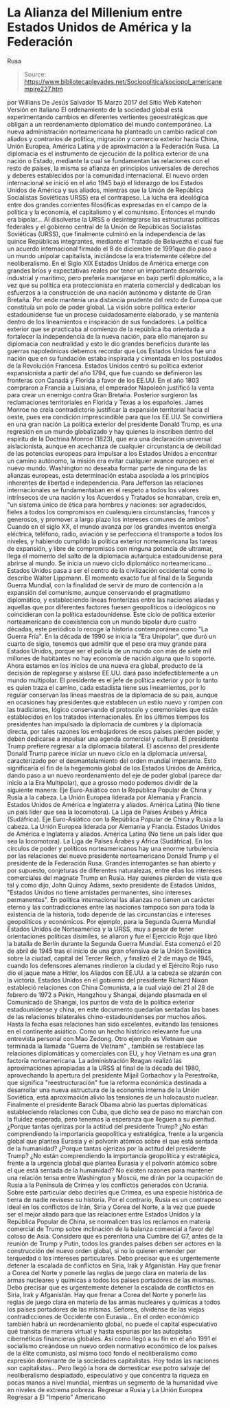 # La Alianza del Millenium entre Estados Unidos de América y la Federación 
Rusa

> Source: https://www.bibliotecapleyades.net/Sociopolitica/sociopol_americanempire227.htm

por Willians De Jesús Salvador 15 Marzo 2017
del Sitio Web Katehon
Versión en Italiano
El ordenamiento de la sociedad global está experimentando cambios en diferentes vertientes geoestratégicas que obligan a un reordenamiento diplomático del mundo contemporáneo.
La nueva administración norteamericana ha planteado un cambio radical con aliados y contrarios de política, migración y comercio exterior hacia China, Unión Europea, América Latina y de aproximación a la Federación Rusa. La diplomacia es el instrumento de ejecución de la política exterior de una nación o Estado, mediante la cual se fundamentan las relaciones con el resto de países, la misma se afianza en principios universales de derechos y deberes establecidos por la comunidad internacional. El nuevo orden internacional se inició en el año 1945 bajó el liderazgo de los Estados Unidos de América y sus aliados, mientras que la Unión de República Socialistas Soviéticas URSS) era el contrapeso.
La lucha era ideológica entre dos grandes corrientes filosóficas expresadas en el campo de la política y la economía, el capitalismo y el comunismo.
Entonces el mundo era bipolar... Al disolverse la URSS o desintegrarse las estructuras políticas federales y el gobierno central de la Unión de Repúblicas Socialistas Soviéticas (URSS), que finalmente culminó en la independencia de las quince Repúblicas integrantes, mediante el Tratado de Belavezha el cual fue un acuerdo internacional firmado el 8 de diciembre de 1991que dio paso a un mundo unipolar capitalista, iniciándose la era tristemente célebre del neoliberalismo. En el Siglo XIX Estados Unidos de América emerge con grandes bríos y expectativas reales por tener un importante desarrollo industrial y marítimo, pero prefería manejarse en bajo perfil diplomático, a la vez que su política era proteccionista en materia comercial y dedicaban los esfuerzos a la construcción de una nación autónoma y distante de Gran Bretaña.
Por ende mantenía una distancia prudente del resto de Europa que constituía un polo de poder global. La visión sobre política exterior estadounidense fue un proceso cuidadosamente elaborado, y se mantenía dentro de los lineamientos e inspiración de sus fundadores.
La política exterior que se practicaba al comienzo de la república iba orientada a fortalecer la independencia de la nueva nación, para ello manejaron su diplomacia con neutralidad y esto le dio grandes beneficios durante las guerras napoleónicas debemos recordar que Los Estados Unidos fue una nación que en su fundación estaba inspirada y cimentada en los postulados de la Revolución Francesa. Estados Unidos centró su política exterior expansionista a partir del año 1794, que fue cuando se definieron las fronteras con Canadá y Florida a favor de los EE.UU.
En el año 1803 compraron a Francia a Luisiana, el emperador Napoleón justificó la venta para crear un enemigo contra Gran Bretaña.
Posterior surgieron las reclamaciones territoriales en Florida y Texas a los españoles. James Monroe no creía contradictorio justificar la expansión territorial hacia el oeste, pues era condición imprescindible para que los EE.UU. Se convirtiera en una gran nación La política exterior del presidente Donald Trump, es una regresión en un mundo globalizado y hay quienes la inscriben dentro del espíritu de la Doctrina Monroe (1823), que era una declaración universal aislacionista, aunque en acechanza de cualquier circunstancia de debilidad de las potencias europeas para impulsar a los Estados Unidos a encontrar un camino autónomo, la misión era evitar cualquier avance europeo en el nuevo mundo. Washington no deseaba formar parte de ninguna de las alianzas europeas, esta determinación estaba asociada a los principios inherentes de libertad e independencia.
Para Jefferson las relaciones internacionales se fundamentaban en el respeto a todos los valores intrínsecos de una nación y los Acuerdos y Tratados se honraban, creía en,
"un sistema único de ética para hombres y naciones: ser agradecidos, fieles a todos los compromisos en cualesquiera circunstancias, francos y generosos, y promover a largo plazo los intereses comunes de ambos".
Cuando en el siglo XX, el mundo avanza por los grandes inventos energía eléctrica, teléfono, radio, aviación y se perfecciona el transporte a todos los niveles, y habiendo cumplido la política exterior norteamericana las tareas de expansión, y libre de compromisos con ninguna potencia de ultramar, llega el momento del salto de la diplomacia autárquica estadounidense para abrirse al mundo.
Se inicia un nuevo ciclo diplomático norteamericano...
Estados Unidos pasa a ser el centro de la civilización occidental como lo describe Walter Lippmann. El momento exacto fue al final de la Segunda Guerra Mundial, con la finalidad de servir de muro de contención a la expansión del comunismo, aunque conservando el pragmatismo diplomático, y estableciendo líneas fronterizas entre las naciones aliadas y aquellas que por diferentes factores fuesen geopolíticos o ideológicos no coincidieran con la política estadounidense.
Este ciclo de política exterior norteamericano de coexistencia con un mundo bipolar duro cuatro décadas, este periódico lo recoge la historia contemporánea como "La Guerra Fría". En la década de 1990 se inicia la "Era Unipolar", que duró un cuarto de siglo, tenemos que admitir que el peso era muy grande para Estados Unidos, porque ser el policía de un mundo con más de siete mil millones de habitantes no hay economía de nación alguna que lo soporte.
Ahora estamos en los inicios de una nueva era global, producto de la decisión de replegarse y aislarse EE.UU. dará paso indefectiblemente a un mundo multipolar. El presidente es el jefe de política exterior y por lo tanto es quien traza el camino, cada estadista tiene sus lineamientos, por lo regular conservan las líneas maestras de la diplomacia de su país, aunque en ocasiones hay presidentes que establecen un estilo nuevo y rompen con las tradiciones, lógico conservando el protocolo y ceremoniales que están establecidos en los tratados internacionales.
En los últimos tiempos los presidentes han impulsado la diplomacia de cumbres y la diplomacia directa, por tales razones los embajadores de esos países pierden poder, y deben dedicarse a impulsar una agenda comercial y cultural.
El presidente Trump prefiere regresar a la diplomacia bilateral. El ascenso del presidente Donald Trump parece iniciar un nuevo ciclo en la diplomacia universal, caracterizado por el desmantelamiento del orden mundial imperante.
Esto significaría el fin de la hegemonía global de los Estados Unidos de América, dando paso a un nuevo reordenamiento del eje de poder global (parece dar inicio a la Era Multipolar), que a grosso modo podemos dividir de la siguiente manera:
Eje Euro-Asiático con la República Popular de China y Rusia a la cabeza. La Unión Europea liderada por Alemania y Francia. Estados Unidos de América e Inglaterra y aliados. América Latina (No tiene un país líder que sea la locomotora). La Liga de Países Árabes y África (Sudáfrica).
Eje Euro-Asiático con la República Popular de China y Rusia a la cabeza.
La Unión Europea liderada por Alemania y Francia.
Estados Unidos de América e Inglaterra y aliados.
América Latina (No tiene un país líder que sea la locomotora).
La Liga de Países Árabes y África (Sudáfrica).
En los círculos de poder y políticos norteamericanos hay una enorme turbulencia por las relaciones del nuevo presidente norteamericano Donald Trump y el presidente de la Federación Rusa.
Grandes interrogantes se han abierto y por supuesto, conjeturas de diferentes naturalezas, entre ellas los intereses comerciales del magnate Trump en Rusia.
Hay quienes pierden de vista que tal y como dijo, John Quincy Adams, sexto presidente de Estados Unidos,
"Estados Unidos no tiene amistades permanentes, sino intereses permanentes".
En política internacional las alianzas no tienen un carácter eterno y las contradicciones entre las naciones tampoco son para toda la existencia de la historia, todo depende de las circunstancias e intereses geopolíticos y económicos. Por ejemplo, para la Segunda Guerra Mundial Estados Unidos de Norteamérica y la URSS, muy a pesar de tener orientaciones políticas disímiles, se aliaron y fue el Ejercicio Rojo que libró la batalla de Berlín durante la Segunda Guerra Mundial.
Esta comenzó el 20 de abril de 1945 tras el inicio de una gran ofensiva de la Unión Soviética sobre la ciudad, capital del Tercer Reich, y finalizó el 2 de mayo de 1945, cuando los defensores alemanes rindieron la ciudad y el Ejército Rojo ruso dio el jaque mate a Hitler, los Aliados con EE.UU. a la cabeza se alzarán con la victoria. Estados Unidos en el gobierno del presidente Richard Nixon estableció relaciones con China Comunista, a la cual viajó del 21 al 28 de febrero de 1972 a Pekín, Hangzhou y Shangai, dejando plasmada en el Comunicado de Shangai, los puntos de vista de la política exterior estadounidense y china, en este documento quedarían sentadas las bases de las relaciones bilaterales chino-estadounidenses por muchos años.
Hasta la fecha esas relaciones han sido excelentes, evitando las tensiones en el continente asiático. Como un hecho histórico relevante fue una entrevista personal con Mao Zedong. Otro ejemplo es Vietnam que terminada la llamada "Guerra de Vietnam" , también se restablece las relaciones diplomáticas y comerciales con EU, y hoy Vietnam es una gran factoría norteamericana.
La administración Reagan realizó las aproximaciones apropiadas a la URSS al final de la década del 1980, aprovechando la apertura del presidente Mijaíl Gorbachov y la Perestroika, que significa "reestructuración" fue la reforma económica destinada a desarrollar una nueva estructura de la economía interna de la Unión Soviética, está aproximación alivio las tensiones de un holocausto nuclear. Finalmente el presidente Barack Obama abrió las puertas diplomáticas estableciendo relaciones con Cuba, que dicho sea de paso no marchan con la fluidez esperada, pero tenemos la esperanza que lleguen a su plenitud.
¿Porque tantas ojerizas por la actitud del presidente Trump? ¿No están comprendiendo la importancia geopolítica y estratégica, frente a la urgencia global que plantea Eurasia y el polvorín atómico sobre el que está sentada de la humanidad?
¿Porque tantas ojerizas por la actitud del presidente Trump?
¿No están comprendiendo la importancia geopolítica y estratégica, frente a la urgencia global que plantea Eurasia y el polvorín atómico sobre el que está sentada de la humanidad?
No existen razones para mantener una relación tensa entre Washington y Moscú, me dirán por la ocupación de Rusia a la Península de Crimea y los conflictos generados con Ucrania.
Sobre este particular debo decirles que Crimea, es una especie histórica de tierra de nadie revísese su historia.
Por el contrario, Rusia es un contrapeso ideal en los conflictos de Irán, Siria y Corea del Norte, a la vez que puede ser el mejor aliado para que las relaciones entre Estados Unidos y la República Popular de China, se normalicen tras los reclamos en materia comercial de Trump sobre inclinación de la balanza comercial a favor del coloso de Asia. Considero que es perentoria una Cumbre del G7, antes de la reunión de Trump y Putin, todos los grandes países deben ser actores en la construcción del nuevo orden global, si no lo quieren entender por terquedad o los intereses particulares.
Debo precisar que es urgentemente detener la escalada de conflictos en Siria, Irak y Afganistán. Hay que frenar a Corea del Norte y ponerle las reglas de juego clara en materia de las armas nucleares y químicas a todos los países portadores de las mismas.
Debo precisar que es urgentemente detener la escalada de conflictos en Siria, Irak y Afganistán.
Hay que frenar a Corea del Norte y ponerle las reglas de juego clara en materia de las armas nucleares y químicas a todos los países portadores de las mismas.
Señores, olvídense de las viejas contradicciones de Occidente con Eurasia...
En el orden económico también habrá un reordenamiento global, no puede el capital especulativo qué transita de manera virtual y hasta espurias por las autopistas cibernéticas financieras globales.
Así como llegó a su fin en el año 1991 el socialismo creándose un nuevo orden normativo económico de los países de la élite comunista, así mismo tocó fondo el neoliberalismo como expresión dominante de la sociedades capitalistas.
Hoy todas las naciones son capitalistas...
Pero llegó la hora de domesticar ese potro salvaje del neoliberalismo despiadado, especulativo y que concentra la riqueza en pocas manos a nivel mundial, mientras un segmento de la humanidad vive en niveles de extrema pobreza.
Regresar a Rusia y La Unión Europea
Regresar a El "Imperio" Americano
